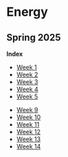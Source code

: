 # Energy
## Spring 2025

**Index**

* [Week 1](weeks/week1.md)
* [Week 2](weeks/week2.md)
* [Week 3](weeks/week3.md)
* [Week 4](weeks/week4.md)
* [Week 5](weeks/week5.md)
<!-- * [Week 6](weeks/week6.md)
* [Week 7](weeks/week7.md)
* [Week 8](weeks/week8.md) -->
* [Week 9](weeks/week9.md)
* [Week 10](weeks/week10.md)
* [Week 11](weeks/week11.md)
* [Week 12](weeks/week12.md)
* [Week 13](weeks/week13.md)
* [Week 14](weeks/week14.md)
